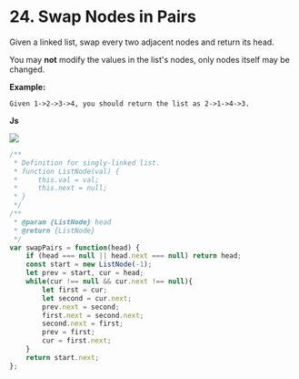 # 24. Swap Nodes in Pairs

Given a linked list, swap every two adjacent nodes and return its head.

You may **not** modify the values in the list's nodes, only nodes itself may be changed.

 

**Example:**

```
Given 1->2->3->4, you should return the list as 2->1->4->3.
```

**Js**

![](https://tva1.sinaimg.cn/large/006tNbRwgy1gawukced4ij30g904uweg.jpg)

```javascript
/**
 * Definition for singly-linked list.
 * function ListNode(val) {
 *     this.val = val;
 *     this.next = null;
 * }
 */
/**
 * @param {ListNode} head
 * @return {ListNode}
 */
var swapPairs = function(head) {
    if (head === null || head.next === null) return head;
    const start = new ListNode(-1);
    let prev = start, cur = head;
    while(cur !== null && cur.next !== null){
        let first = cur;
        let second = cur.next;
        prev.next = second;
        first.next = second.next;
        second.next = first;
        prev = first;
        cur = first.next;
    }
    return start.next;
};
```
